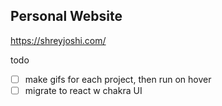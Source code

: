 ## Personal Website

https://shreyjoshi.com/

todo

- [ ] make gifs for each project, then run on hover
- [ ] migrate to react w chakra UI
